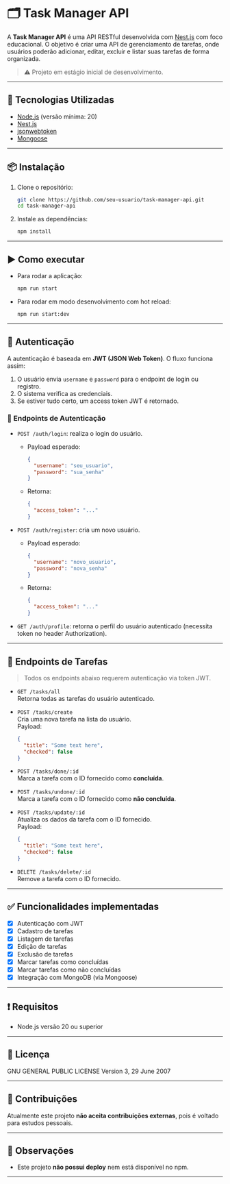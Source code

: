 # 🗂️ Task Manager API

A **Task Manager API** é uma API RESTful desenvolvida com [Nest.js](https://nestjs.com/) com foco educacional. O objetivo é criar uma API de gerenciamento de tarefas, onde usuários poderão adicionar, editar, excluir e listar suas tarefas de forma organizada.

> ⚠️ Projeto em estágio inicial de desenvolvimento.

---

## 🚀 Tecnologias Utilizadas

- [Node.js](https://nodejs.org/) (versão mínima: 20)
- [Nest.js](https://nestjs.com/)
- [jsonwebtoken](https://github.com/auth0/node-jsonwebtoken)
- [Mongoose](https://mongoosejs.com/)
---

## 📦 Instalação

1. Clone o repositório:
   ```bash
   git clone https://github.com/seu-usuario/task-manager-api.git
   cd task-manager-api
   ```

2. Instale as dependências:
   ```bash
   npm install
   ```

---

## ▶️ Como executar

- Para rodar a aplicação:
  ```bash
  npm run start
  ```

- Para rodar em modo desenvolvimento com hot reload:
  ```bash
  npm run start:dev
  ```

---

## 🧪 Autenticação

A autenticação é baseada em **JWT (JSON Web Token)**. O fluxo funciona assim:

1. O usuário envia `username` e `password` para o endpoint de login ou registro.
2. O sistema verifica as credenciais.
3. Se estiver tudo certo, um access token JWT é retornado.

### 🔐 Endpoints de Autenticação

- `POST /auth/login`: realiza o login do usuário.
  - Payload esperado:
    ```json
    {
      "username": "seu_usuario",
      "password": "sua_senha"
    }
    ```
  - Retorna:
    ```json
    {
      "access_token": "..."
    }
    ```

- `POST /auth/register`: cria um novo usuário.
  - Payload esperado:
    ```json
    {
      "username": "novo_usuario",
      "password": "nova_senha"
    }
    ```
  - Retorna:
    ```json
    {
      "access_token": "..."
    }
    ```

- `GET /auth/profile`: retorna o perfil do usuário autenticado (necessita token no header Authorization).

---

## 📡 Endpoints de Tarefas

> Todos os endpoints abaixo requerem autenticação via token JWT.

- `GET /tasks/all`  
  Retorna todas as tarefas do usuário autenticado.

- `POST /tasks/create`  
  Cria uma nova tarefa na lista do usuário.  
  Payload:
  ```json
  {
    "title": "Some text here",
    "checked": false
  }
  ```

- `POST /tasks/done/:id`  
  Marca a tarefa com o ID fornecido como **concluída**.

- `POST /tasks/undone/:id`  
  Marca a tarefa com o ID fornecido como **não concluída**.

- `POST /tasks/update/:id`  
  Atualiza os dados da tarefa com o ID fornecido.  
  Payload:
  ```json
  {
    "title": "Some text here",
    "checked": false
  }
  ```

- `DELETE /tasks/delete/:id`  
  Remove a tarefa com o ID fornecido.

---

## ✅ Funcionalidades implementadas

- [x] Autenticação com JWT  
- [x] Cadastro de tarefas  
- [x] Listagem de tarefas  
- [x] Edição de tarefas  
- [x] Exclusão de tarefas  
- [x] Marcar tarefas como concluídas  
- [x] Marcar tarefas como não concluídas  
- [x] Integração com MongoDB (via Mongoose)

---

## ❗ Requisitos

- Node.js versão 20 ou superior

---

## 📄 Licença

GNU GENERAL PUBLIC LICENSE Version 3, 29 June 2007

---

## 🤝 Contribuições

Atualmente este projeto **não aceita contribuições externas**, pois é voltado para estudos pessoais.

---

## 📌 Observações
  
- Este projeto **não possui deploy** nem está disponível no npm.

---